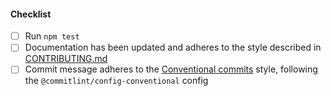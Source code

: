 <!--
Thank you for your pull request. Please provide a description above and review
the requirements below.

Bug fixes and new features should include tests.

Contributors guide: https://github.com/Fdawgs/ydh-community-contacts-api/blob/master/CONTRIBUTING.md

-->

#### Checklist

-   [ ] Run `npm test`
-   [ ] Documentation has been updated and adheres to the style described in [CONTRIBUTING.md](https://github.com/Fdawgs/ydh-community-contacts-api/blob/master/CONTRIBUTING.md#documentation-style)
-   [ ] Commit message adheres to the [Conventional commits](https://www.conventionalcommits.org/en/v1.0.0/) style, following the `@commitlint/config-conventional` config
